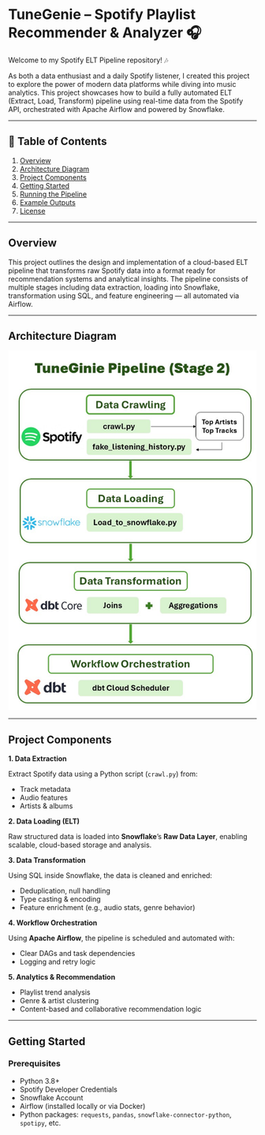 # **TuneGenie – Spotify Playlist Recommender & Analyzer** 🎧  

Welcome to my Spotify ELT Pipeline repository! 🎶

As both a data enthusiast and a daily Spotify listener, I created this project to explore the power of modern data platforms while diving into music analytics. This project showcases how to build a fully automated ELT (Extract, Load, Transform) pipeline using real-time data from the Spotify API, orchestrated with Apache Airflow and powered by Snowflake.


---

## 📑 Table of Contents  
1. [Overview](#overview)  
2. [Architecture Diagram](#architecture-diagram)  
3. [Project Components](#project-components)  
4. [Getting Started](#getting-started)  
5. [Running the Pipeline](#running-the-pipeline)  
6. [Example Outputs](#example-outputs)  
7. [License](#license)  

---

## Overview  

This project outlines the design and implementation of a cloud-based ELT pipeline that transforms raw Spotify data into a format ready for recommendation systems and analytical insights. The pipeline consists of multiple stages including data extraction, loading into Snowflake, transformation using SQL, and feature engineering — all automated via Airflow.


---

## Architecture Diagram  

![TuneGenie ELT Architecture](image/pipeline_graph.jpg)

---

## Project Components  

**1. Data Extraction**

Extract Spotify data using a Python script (`crawl.py`) from:

- Track metadata
- Audio features
- Artists & albums

**2. Data Loading (ELT)**

Raw structured data is loaded into **Snowflake**’s **Raw Data Layer**, enabling scalable, cloud-based storage and analysis.

**3. Data Transformation**

Using SQL inside Snowflake, the data is cleaned and enriched:

- Deduplication, null handling
- Type casting & encoding
- Feature enrichment (e.g., audio stats, genre behavior)

**4. Workflow Orchestration**

Using **Apache Airflow**, the pipeline is scheduled and automated with:

- Clear DAGs and task dependencies
- Logging and retry logic

**5. Analytics & Recommendation**

- Playlist trend analysis
- Genre & artist clustering
- Content-based and collaborative recommendation logic


---

## Getting Started  

### Prerequisites  

- Python 3.8+
- Spotify Developer Credentials
- Snowflake Account
- Airflow (installed locally or via Docker)
- Python packages: `requests`, `pandas`, `snowflake-connector-python`, `spotipy`, etc.
